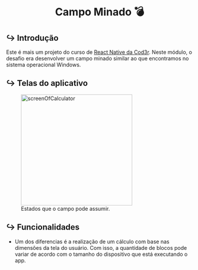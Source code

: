 <h1 align="center">Campo Minado 💣</h1>


## ↪️ Introdução
Este é mais um projeto do curso de [React Native da Cod3r](https://www.udemy.com/course/curso-react-native/). Neste módulo, o desafio era desenvolver um campo minado similar ao que encontramos no sistema operacional Windows.

## ↪️ Telas do aplicativo
<p align="center">
<figure>
<img
alt="screenOfCalculator"
title="#Calculator"
width=300
src="https://i.imgur.com/zwl3uky.jpg"
/>
<figcaption>Estados que o campo pode assumir.</figcaption>
</figure>
</p>

## ↪️ Funcionalidades

- Um dos diferencias é a realização de um cálculo com base nas dimensões da tela do usuário. Com isso, a quantidade de blocos pode variar de acordo com o tamanho do dispositivo
que está executando o app.
